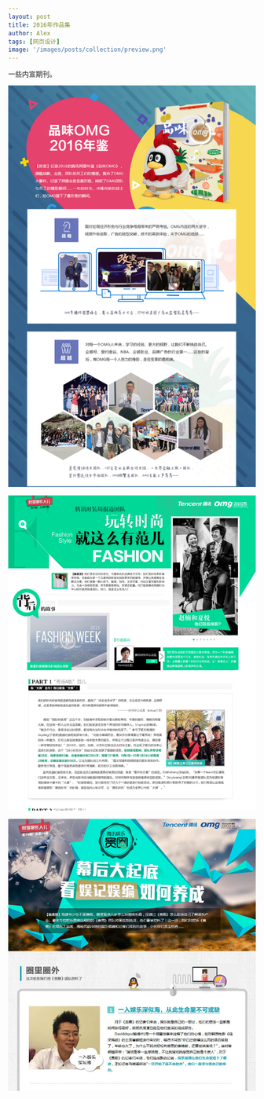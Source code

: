 ```yaml
---
layout: post
title: 2016年作品集
author: Alex
tags: [网页设计]
image: '/images/posts/collection/preview.png'
---
```


一些内宣期刊。

![](/images/posts/collection/1.jpg)

![](/images/posts/collection/2.jpg)

![](/images/posts/collection/3.jpg)
